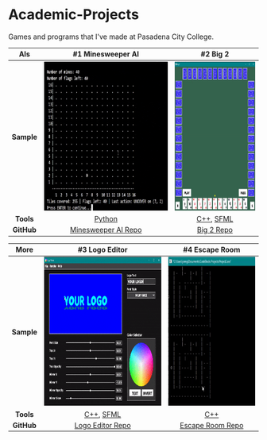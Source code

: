 # Academic-Projects

Games and programs that I've made at Pasadena City College.

AIs | #1 Minesweeper AI | #2 Big 2
:-------------------------:|:-------------------------:|:-------------------------:
**Sample** | [<img src="Samples/Minesweeper AI Demo.gif" height='300'/>](https://github.com/JonathanCNg/Minesweeper-AI) | [<img src="Samples/big2-sample-2x.gif" height='300'/>](https://github.com/JonathanCNg/Big-2-Game#readme)
**Tools** | [Python](https://www.python.org/) | [C++](https://www.cplusplus.com/), [SFML](https://www.sfml-dev.org/)
**GitHub** | [Minesweeper AI Repo](https://github.com/JonathanCNg/Minesweeper-AI) | [Big 2 Repo](https://github.com/JonathanCNg/Big-2-Game)



More | #3 Logo Editor | #4 Escape Room 
:-------------------------:|:-------------------------:|:-------------------------:
**Sample** | [<img src="Samples/logomaker-sample-2x.gif" height='300'/>](https://github.com/JonathanCNg/Logo-Editor#readme) | [<img src="Samples/escaperoom-sample-crop-3x.gif" height='300'/>](https://github.com/JonathanCNg/Escape-Room-Game)
**Tools** | [C++](https://www.cplusplus.com/), [SFML](https://www.sfml-dev.org/) | [C++](https://www.cplusplus.com/)
**GitHub** | [Logo Editor Repo](https://github.com/JonathanCNg/Logo-Editor) | [Escape Room Repo](https://github.com/JonathanCNg/Escape-Room-Game)
